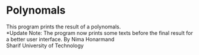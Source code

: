# Polynomals
This program prints the result of a polynomals. \
*Update Note: The program now prints some texts before the final result for a better user interface.
By Nima Honarmand \
Sharif University of Technology
